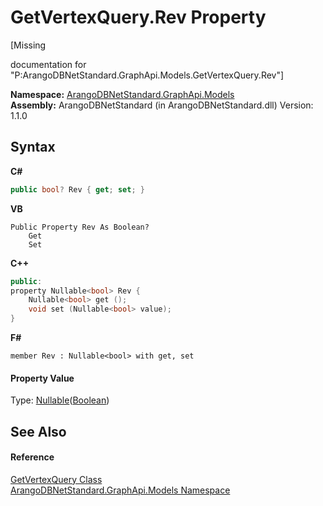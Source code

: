 # GetVertexQuery.Rev Property 
 

\[Missing <summary> documentation for "P:ArangoDBNetStandard.GraphApi.Models.GetVertexQuery.Rev"\]

**Namespace:**&nbsp;<a href="6fb2338d-d8f7-f9c1-2056-1702fe9bf954">ArangoDBNetStandard.GraphApi.Models</a><br />**Assembly:**&nbsp;ArangoDBNetStandard (in ArangoDBNetStandard.dll) Version: 1.1.0

## Syntax

**C#**<br />
``` C#
public bool? Rev { get; set; }
```

**VB**<br />
``` VB
Public Property Rev As Boolean?
	Get
	Set
```

**C++**<br />
``` C++
public:
property Nullable<bool> Rev {
	Nullable<bool> get ();
	void set (Nullable<bool> value);
}
```

**F#**<br />
``` F#
member Rev : Nullable<bool> with get, set

```


#### Property Value
Type: <a href="https://docs.microsoft.com/dotnet/api/system.nullable-1" target="_blank" rel="noopener noreferrer">Nullable</a>(<a href="https://docs.microsoft.com/dotnet/api/system.boolean" target="_blank" rel="noopener noreferrer">Boolean</a>)

## See Also


#### Reference
<a href="5f2e56ce-e226-1df5-9ff4-8b0199866956">GetVertexQuery Class</a><br /><a href="6fb2338d-d8f7-f9c1-2056-1702fe9bf954">ArangoDBNetStandard.GraphApi.Models Namespace</a><br />